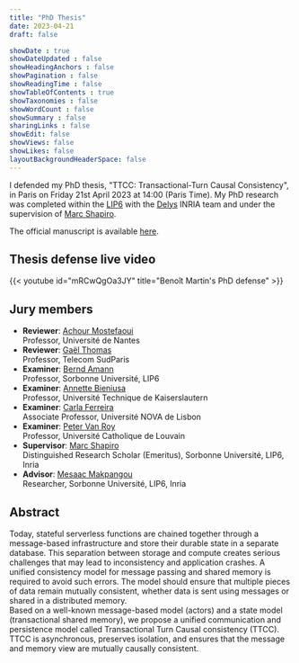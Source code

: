 ```yaml
---
title: "PhD Thesis"
date: 2023-04-21
draft: false

showDate : true
showDateUpdated : false
showHeadingAnchors : false
showPagination : false
showReadingTime : false
showTableOfContents : true
showTaxonomies : false
showWordCount : false
showSummary : false
sharingLinks : false
showEdit: false
showViews: false
showLikes: false
layoutBackgroundHeaderSpace: false
---
```


I defended my PhD thesis, "TTCC: Transactional-Turn Causal Consistency", in Paris on Friday 21st April 2023 at 14:00 (Paris Time).
My PhD research was completed within the [LIP6](https://lip6.fr) with the [Delys](https://team.inria.fr/delys/) INRIA team and under the supervision of [Marc Shapiro](https://lip6.fr/Marc.Shapiro/).

The official manuscript is available [here](https://theses.hal.science/tel-04137260).

## Thesis defense live video

{{< youtube id="mRCwQgOa3JY" title="Benoît Martin's PhD defense" >}}


## Jury members
-   **Reviewer**: [Achour Mostefaoui](https://www.univ-nantes.fr/achour-mostefaoui) <br/>
    Professor, Université de Nantes  
-   **Reviewer**: [Gaël Thomas](http://www-public.imtbs-tsp.eu/~thomas_g/) <br/>
    Professor, Telecom SudParis  
-   **Examiner**: [Bernd Amann](http://www-bd.lip6.fr/wiki/site/membres/bernd/start) <br/>
    Professor, Sorbonne Université, LIP6 
-   **Examiner**: [Annette Bieniusa](https://softech.informatik.uni-kl.de/team/annettebieniusa) <br/>
    Professor, Université Technique de Kaiserslautern 
-   **Examiner**: [Carla Ferreira](http://ctp.di.fct.unl.pt/~cf/) <br/>
    Associate Professor, Université NOVA de Lisbon  
-   **Examiner**: [Peter Van Roy](https://www.info.ucl.ac.be/~pvr/cvvanroy.html) <br/>
    Professor, Université Catholique de Louvain 
-   **Supervisor**: [Marc Shapiro](https://lip6.fr/Marc.Shapiro/) <br/>
    Distinguished Research Scholar (Emeritus), Sorbonne Université, LIP6, Inria  
-   **Advisor**: [Mesaac Makpangou](https://lip6.fr/Mesaac.Makpangou) <br/>
    Researcher, Sorbonne Université, LIP6, Inria

## Abstract
Today, stateful serverless functions are chained together through a message-based infrastructure and store their durable state in a separate database. This separation between storage and compute creates serious challenges that may lead to inconsistency and application crashes. 
A unified consistency model for message passing and shared memory is required to avoid such errors. The model should ensure that multiple pieces of data remain mutually consistent, whether data is sent using messages or shared in a distributed memory.  
Based on a well-known message-based model (actors) and a state model (transactional shared memory), we propose a unified communication and persistence model called Transactional Turn Causal consistency (TTCC). TTCC is asynchronous, preserves isolation, and ensures that the message and memory view are mutually causally consistent.

